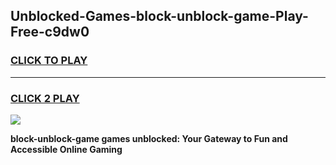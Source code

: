 
## Unblocked-Games-block-unblock-game-Play-Free-c9dw0
<h3>
<a href="https://premium76.site?title=block-unblock-game&ref=10A">CLICK TO PLAY</a></h3>
<hr>

<h3>
<a href="https://premium76.site?title=block-unblock-game&ref=10A">CLICK 2 PLAY</a>
  
</h3>

<a href="https://premium76.site?title=block-unblock-game&ref=10A"><img src="https://clearcache.store/games.png"></a>


**block-unblock-game games unblocked: Your Gateway to Fun and Accessible Online Gaming**
